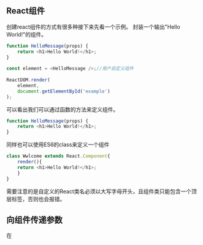 ## React组件
创建react组件的方式有很多种接下来先看一个示例。
封装一个输出"Hello World!"的组件。
```js
function HelloMessage(props) {
    return <h1>Hello World!</h1>;
}
 
const element = <HelloMessage />;//用户自定义组件
 
ReactDOM.render(
    element,
    document.getElementById('example')
);
```
可以看出我们可以通过函数的方法来定义组件。
```js
function HelloMessage(props) {
    return <h1>Hello World!</h1>;
}
```
同样也可以使用ES6的class来定义一个组件
```js
class Wwlcome extends React.Component{
    render(){
	return <h1>Hello World!</h1>;
    }
}
```
需要注意的是自定义的React类名必须以大写字母开头，且组件类只能包含一个顶层标签，否则也会报错。
## 向组件传递参数
在
